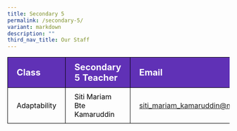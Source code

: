```yaml
---
title: Secondary 5
permalink: /secondary-5/
variant: markdown
description: ""
third_nav_title: Our Staff
---
```

<table>
<tbody>
			<tr style="background-color: #6031b6">
					<th style="color: #FFFFFF; font-size: 20px; border: 1px solid black;padding: 10px 20px; text-align: left;">Class</th>
					<th style="color: #FFFFFF; font-size: 20px; border: 1px solid black;padding: 10px 20px; text-align: left;">Secondary 5 Teacher</th>
          <th style="color: #FFFFFF; font-size: 20px; border: 1px solid black;padding: 10px 20px; text-align: left;">Email</th>
			</tr>
			<tr>
					<td style="color: black; font-size: 16px; vertical-align: middle; border: 1px solid black;padding: 10px 20px;" rowspan="2">Adaptability</td>
					<td style="color: black; font-size: 16px; border: 1px solid black;padding: 10px 20px;">Siti Mariam Bte Kamaruddin</td>
          <td style="font-size: 16px; border: 1px solid black;padding: 10px 20px;"><a href="mailto:siti_mariam_kamaruddin@moe.edu.sg">siti_mariam_kamaruddin@moe.edu.sg</a></td>
			</tr>
</tbody>
</table>